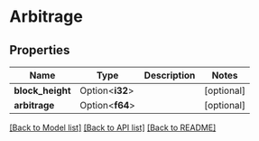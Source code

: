 # Arbitrage

## Properties

Name | Type | Description | Notes
------------ | ------------- | ------------- | -------------
**block_height** | Option<**i32**> |  | [optional]
**arbitrage** | Option<**f64**> |  | [optional]

[[Back to Model list]](../README.md#documentation-for-models) [[Back to API list]](../README.md#documentation-for-api-endpoints) [[Back to README]](../README.md)


